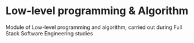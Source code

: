 # Low-level programming & Algorithm
Module of Low-level programming and algorithm, carried out during Full Stack Software Engineering studies
